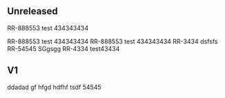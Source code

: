 
## Unreleased
RR-888553 test 434343434

RR-888553 test 434343434
RR-888553 test 434343434
RR-3434 dsfsfs
RR-54545 SGgsgg
RR-4334 test43434

## V1
ddadad gf hfgd hdfhf
tsdf 54545
